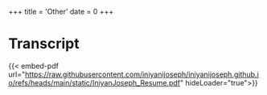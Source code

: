 +++
title = 'Other'
date = 0
+++

# Transcript

{{< embed-pdf url="https://raw.githubusercontent.com/iniyanijoseph/iniyanijoseph.github.io/refs/heads/main/static/IniyanJoseph_Resume.pdf" hideLoader="true">}}
